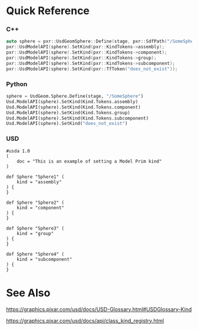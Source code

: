 # Quick Reference
### C++
```cpp
auto sphere = pxr::UsdGeomSphere::Define(stage, pxr::SdfPath("/SomeSphere"));
pxr::UsdModelAPI(sphere).SetKind(pxr::KindTokens->assembly);
pxr::UsdModelAPI(sphere).SetKind(pxr::KindTokens->component);
pxr::UsdModelAPI(sphere).SetKind(pxr::KindTokens->group);
pxr::UsdModelAPI(sphere).SetKind(pxr::KindTokens->subcomponent);
pxr::UsdModelAPI(sphere).SetKind(pxr::TfToken("does_not_exist"));
```


### Python
```python
sphere = UsdGeom.Sphere.Define(stage, "/SomeSphere")
Usd.ModelAPI(sphere).SetKind(Kind.Tokens.assembly)
Usd.ModelAPI(sphere).SetKind(Kind.Tokens.component)
Usd.ModelAPI(sphere).SetKind(Kind.Tokens.group)
Usd.ModelAPI(sphere).SetKind(Kind.Tokens.subcomponent)
Usd.ModelAPI(sphere).SetKind("does_not_exist")
```


### USD
```usda
#usda 1.0
(
    doc = "This is an example of setting a Model Prim kind"
)

def Sphere "Sphere1" (
    kind = "assembly"
) {
}

def Sphere "Sphere2" (
    kind = "component"
) {
}

def Sphere "Sphere3" (
    kind = "group"
) {
}

def Sphere "Sphere4" (
    kind = "subcomponent"
) {
}
```


# See Also
https://graphics.pixar.com/usd/docs/USD-Glossary.html#USDGlossary-Kind

https://graphics.pixar.com/usd/docs/api/class_kind_registry.html
